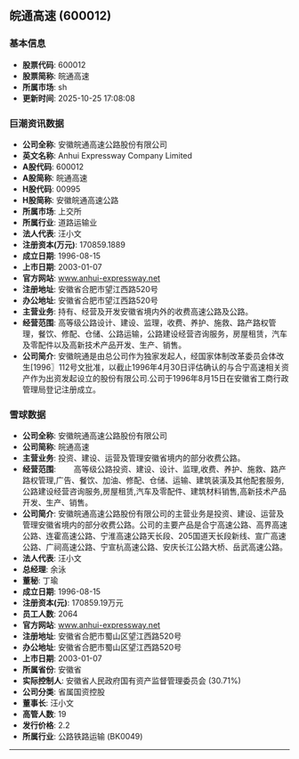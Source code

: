 ## 皖通高速 (600012)

### 基本信息

- **股票代码**: 600012
- **股票简称**: 皖通高速
- **所属市场**: sh
- **更新时间**: 2025-10-25 17:08:08

### 巨潮资讯数据

- **公司全称**: 安徽皖通高速公路股份有限公司
- **英文名称**: Anhui Expressway Company Limited
- **A股代码**: 600012
- **A股简称**: 皖通高速
- **H股代码**: 00995
- **H股简称**: 安徽皖通高速公路
- **所属市场**: 上交所
- **所属行业**: 道路运输业
- **法人代表**: 汪小文
- **注册资本(万元)**: 170859.1889
- **成立日期**: 1996-08-15
- **上市日期**: 2003-01-07
- **官方网站**: www.anhui-expressway.net
- **注册地址**: 安徽省合肥市望江西路520号
- **办公地址**: 安徽省合肥市望江西路520号
- **主营业务**: 持有、经营及开发安徽省境内外的收费高速公路及公路。
- **经营范围**: 高等级公路设计、建设、监理，收费、养护、施救、路产路权管理，餐饮、修配、仓储、公路运输，公路建设经营咨询服务，房屋租赁，汽车及零配件以及高新技术产品开发、生产、销售。
- **公司简介**: 安徽皖通是由总公司作为独家发起人，经国家体制改革委员会体改生[1996〗112号文批准，以截止1996年4月30日评估确认的与合宁高速相关资产作为出资发起设立的股份有限公司.公司于1996年8月15日在安徽省工商行政管理局登记注册成立。

### 雪球数据

- **公司全称**: 安徽皖通高速公路股份有限公司
- **公司简称**: 皖通高速
- **主营业务**: 投资、建设、运营及管理安徽省境内的部分收费公路。
- **经营范围**: 　　高等级公路投资、建设、设计、监理,收费、养护、施救、路产路权管理,广告、餐饮、加油、修配、仓储、运输、建筑装潢及其他配套服务,公路建设经营咨询服务,房屋租赁,汽车及零配件、建筑材料销售,高新技术产品开发、生产、销售。
- **公司简介**: 安徽皖通高速公路股份有限公司的主营业务是投资、建设、运营及管理安徽省境内的部分收费公路。公司的主要产品是合宁高速公路、高界高速公路、连霍高速公路、宁淮高速公路天长段、205国道天长段新线、宣广高速公路、广祠高速公路、宁宣杭高速公路、安庆长江公路大桥、岳武高速公路。
- **法人代表**: 汪小文
- **总经理**: 余泳
- **董秘**: 丁瑜
- **成立日期**: 1996-08-15
- **注册资本(元)**: 170859.19万元
- **员工人数**: 2064
- **官方网站**: www.anhui-expressway.net
- **注册地址**: 安徽省合肥市蜀山区望江西路520号
- **办公地址**: 安徽省合肥市蜀山区望江西路520号
- **上市日期**: 2003-01-07
- **所属省份**: 安徽省
- **实际控制人**: 安徽省人民政府国有资产监督管理委员会 (30.71%)
- **公司分类**: 省属国资控股
- **董事长**: 汪小文
- **高管人数**: 19
- **发行价格**: 2.2
- **所属行业**: 公路铁路运输 (BK0049)

---